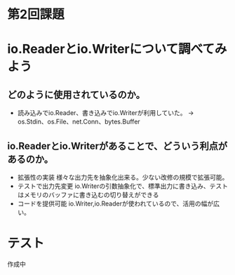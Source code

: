 # 第2回課題

# io.Readerとio.Writerについて調べてみよう
## どのように使用されているのか。

* 読み込みでio.Reader、書き込みでio.Writerが利用していた。
→　os.Stdin、os.File、net.Conn、bytes.Buffer

## io.Readerとio.Writerがあることで、どういう利点があるのか。

* 拡張性の実装
様々な出力先を抽象化出来る。少ない改修の規模で拡張可能。
* テストで出力先変更
io.Writerの引数抽象化で、標準出力に書き込み、テストはメモリのバッファに書き込むの切り替えができる
* コードを提供可能
io.Writer,io.Readerが使われているので、活用の幅が広い。

# テスト

作成中
